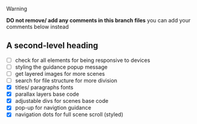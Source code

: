 > [!WARNING]
> **DO not remove/ add any comments in this branch files**
> you can add your comments below instead


## A second-level heading
- [ ] check for all elements for being responsive to devices
- [ ] styling the guidance popup message 
- [ ] get layered images for more scenes
- [ ] search for file structure for more division
- [x] titles/ paragraphs fonts
- [x] parallax layers base code
- [x] adjustable divs for scenes base code
- [x] pop-up for navigtion guidance
- [x] navigation dots for full scene scroll (styled)
